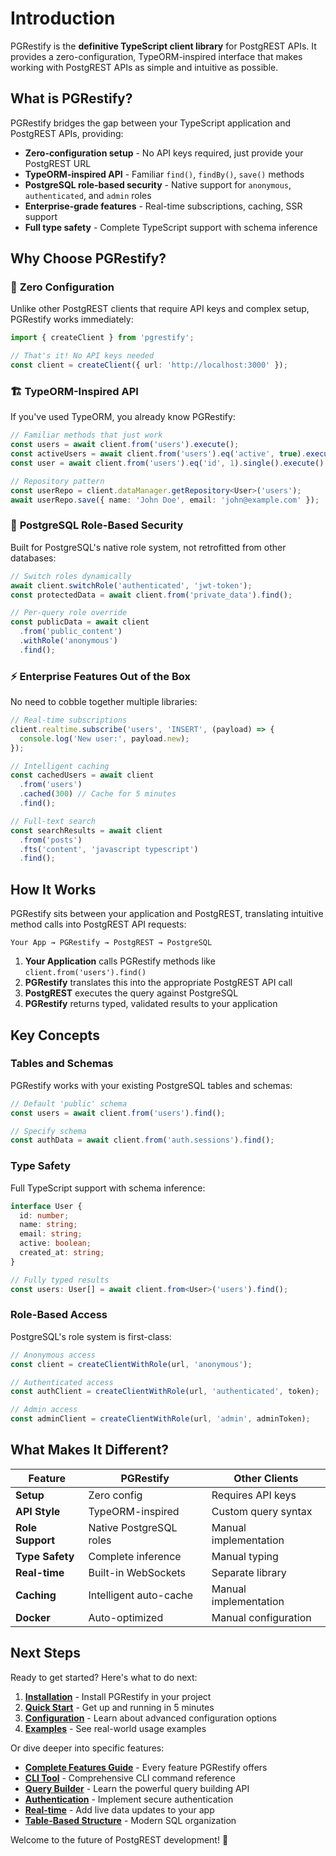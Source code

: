 # Introduction

PGRestify is the **definitive TypeScript client library** for PostgREST APIs. It provides a zero-configuration, TypeORM-inspired interface that makes working with PostgREST APIs as simple and intuitive as possible.

## What is PGRestify?

PGRestify bridges the gap between your TypeScript application and PostgREST APIs, providing:

- **Zero-configuration setup** - No API keys required, just provide your PostgREST URL
- **TypeORM-inspired API** - Familiar `find()`, `findBy()`, `save()` methods
- **PostgreSQL role-based security** - Native support for `anonymous`, `authenticated`, and `admin` roles
- **Enterprise-grade features** - Real-time subscriptions, caching, SSR support
- **Full type safety** - Complete TypeScript support with schema inference

## Why Choose PGRestify?

### 🎯 **Zero Configuration**

Unlike other PostgREST clients that require API keys and complex setup, PGRestify works immediately:

```typescript
import { createClient } from 'pgrestify';

// That's it! No API keys needed
const client = createClient({ url: 'http://localhost:3000' });
```

### 🏗️ **TypeORM-Inspired API**

If you've used TypeORM, you already know PGRestify:

```typescript
// Familiar methods that just work
const users = await client.from('users').execute();
const activeUsers = await client.from('users').eq('active', true).execute();
const user = await client.from('users').eq('id', 1).single().execute();

// Repository pattern
const userRepo = client.dataManager.getRepository<User>('users');
await userRepo.save({ name: 'John Doe', email: 'john@example.com' });
```

### 🔐 **PostgreSQL Role-Based Security**

Built for PostgreSQL's native role system, not retrofitted from other databases:

```typescript
// Switch roles dynamically
await client.switchRole('authenticated', 'jwt-token');
const protectedData = await client.from('private_data').find();

// Per-query role override
const publicData = await client
  .from('public_content')
  .withRole('anonymous')
  .find();
```

### ⚡ **Enterprise Features Out of the Box**

No need to cobble together multiple libraries:

```typescript
// Real-time subscriptions
client.realtime.subscribe('users', 'INSERT', (payload) => {
  console.log('New user:', payload.new);
});

// Intelligent caching
const cachedUsers = await client
  .from('users')
  .cached(300) // Cache for 5 minutes
  .find();

// Full-text search
const searchResults = await client
  .from('posts')
  .fts('content', 'javascript typescript')
  .find();
```

## How It Works

PGRestify sits between your application and PostgREST, translating intuitive method calls into PostgREST API requests:

```
Your App → PGRestify → PostgREST → PostgreSQL
```

1. **Your Application** calls PGRestify methods like `client.from('users').find()`
2. **PGRestify** translates this into the appropriate PostgREST API call
3. **PostgREST** executes the query against PostgreSQL
4. **PGRestify** returns typed, validated results to your application

## Key Concepts

### Tables and Schemas

PGRestify works with your existing PostgreSQL tables and schemas:

```typescript
// Default 'public' schema
const users = await client.from('users').find();

// Specify schema
const authData = await client.from('auth.sessions').find();
```

### Type Safety

Full TypeScript support with schema inference:

```typescript
interface User {
  id: number;
  name: string;
  email: string;
  active: boolean;
  created_at: string;
}

// Fully typed results
const users: User[] = await client.from<User>('users').find();
```

### Role-Based Access

PostgreSQL's role system is first-class:

```typescript
// Anonymous access
const client = createClientWithRole(url, 'anonymous');

// Authenticated access
const authClient = createClientWithRole(url, 'authenticated', token);

// Admin access
const adminClient = createClientWithRole(url, 'admin', adminToken);
```

## What Makes It Different?

| Feature | PGRestify | Other Clients |
|---------|-----------|---------------|
| **Setup** | Zero config | Requires API keys |
| **API Style** | TypeORM-inspired | Custom query syntax |
| **Role Support** | Native PostgreSQL roles | Manual implementation |
| **Type Safety** | Complete inference | Manual typing |
| **Real-time** | Built-in WebSockets | Separate library |
| **Caching** | Intelligent auto-cache | Manual implementation |
| **Docker** | Auto-optimized | Manual configuration |

## Next Steps

Ready to get started? Here's what to do next:

1. **[Installation](./installation)** - Install PGRestify in your project
2. **[Quick Start](./getting-started)** - Get up and running in 5 minutes
3. **[Configuration](./configuration)** - Learn about advanced configuration options
4. **[Examples](../examples/basic-usage)** - See real-world usage examples

Or dive deeper into specific features:

- **[Complete Features Guide](./complete-features)** - Every feature PGRestify offers
- **[CLI Tool](./cli)** - Comprehensive CLI command reference
- **[Query Builder](./query-builder)** - Learn the powerful query building API
- **[Authentication](./authentication)** - Implement secure authentication
- **[Real-time](./realtime)** - Add live data updates to your app
- **[Table-Based Structure](./table-folders)** - Modern SQL organization

Welcome to the future of PostgREST development! 🚀